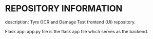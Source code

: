 # REPOSITORY INFORMATION

description: Tyre OCR and Damage Test frontend (UI) repository.

Flask app: app.py file is the flask app file which serves as the backend.